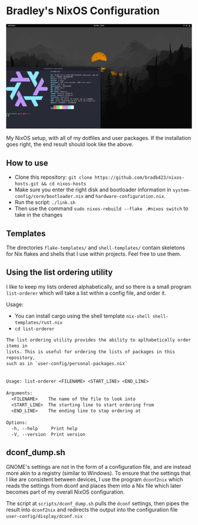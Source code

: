 # Bradley's NixOS Configuration

![Desired Outcome](images/desired-outcome.png)

My NixOS setup, with all of my dotfiles and user packages. If the installation
goes right, the end result should look like the above.

## How to use

- Clone this repository:
  `git clone https://github.com/bradb423/nixos-hosts.git && cd nixos-hosts`
- Make sure you enter the right disk and bootloader information in
  `system-config/core/bootloader.nix` and `hardware-configuration.nix`.
- Run the script: `./link.sh`
- Then use the command `sudo nixos-rebuild --flake .#nixos switch` to take in
  the changes

## Templates

The directories `flake-templates/` and `shell-templates/` contain skeletons for
Nix flakes and shells that I use within projects. Feel free to use them.

## Using the list ordering utility

I like to keep my lists ordered alphabetically, and so there is a small program
`list-orderer` which will take a list within a config file, and order it.

Usage:

- You can install cargo using the shell template `nix-shell shell-templates/rust.nix`
- `cd list-orderer`

```console
The list ordering utility provides the ability to aplhabetically order items in
lists. This is useful for ordering the lists of packages in this repository,
such as in `user-config/personal-packages.nix`


Usage: list-orderer <FILENAME> <START_LINE> <END_LINE>

Arguments:
  <FILENAME>    The name of the file to look into
  <START_LINE>  The starting line to start ordering from
  <END_LINE>    The ending line to stop ordering at

Options:
  -h, --help     Print help
  -V, --version  Print version
```

## dconf_dump.sh

GNOME's settings are not in the form of a configuration file, and are instead
more akin to a registry (similar to Windows). To ensure that the settings that
I like are consistent between devices, I use the program `dconf2nix` which
reads the settings from dconf and places them into a Nix file which later
becomes part of my overall NixOS configuration.

The script at `scripts/dconf_dump.sh` pulls the `dconf` settings, then pipes the
result into `dconf2nix` and redirects the output into the configuration file
`user-config/display/dconf.nix`

